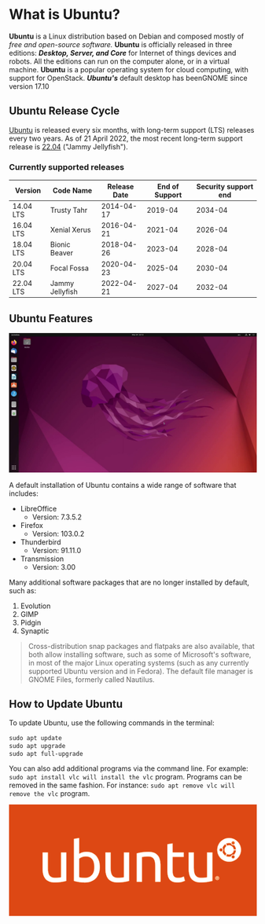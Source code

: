 # What is Ubuntu?

**Ubuntu** is a Linux distribution based on Debian and composed mostly of _free and open-source software._ **Ubuntu** is officially released in three editions: **_Desktop, Server, and Core_** for Internet of things devices and robots. All the editions can run on the computer alone, or in a virtual machine. **Ubuntu** is a popular operating system for cloud computing, with support for OpenStack. **_Ubuntu's_** default desktop has beenGNOME since version 17.10

## Ubuntu Release Cycle

[Ubuntu](https://ubuntu.com) is released every six months, with long-term support (LTS) releases every two years. As of 21 April
2022, the most recent long-term support release is [22.04](https://ubuntu.com) ("Jammy Jellyfish").

### Currently supported releases

| Version   | Code Name       | Release Date | End of Support | Security support end |
| --------- | --------------- | ------------ | -------------- | -------------------- |
| 14.04 LTS | Trusty Tahr     | 2014-04-17   | 2019-04        | 2034-04              |
| 16.04 LTS | Xenial Xerus    | 2016-04-21   | 2021-04        | 2026-04              |
| 18.04 LTS | Bionic Beaver   | 2018-04-26   | 2023-04        | 2028-04              |
| 20.04 LTS | Focal Fossa     | 2020-04-23   | 2025-04        | 2030-04              |
| 22.04 LTS | Jammy Jellyfish | 2022-04-21   | 2027-04        | 2032-04              |



   

   

    

## Ubuntu Features

![ubuntu desktop](ubuntu-desktop.png)

A default installation of Ubuntu contains a wide range of software that includes:

- LibreOffice
  - Version: 7.3.5.2
- Firefox
  - Version: 103.0.2
- Thunderbird
  - Version: 91.11.0
- Transmission
  - Version: 3.00

Many additional software packages that are no longer installed by default, such as:

1. Evolution
2. GIMP
3. Pidgin
4. Synaptic

> Cross-distribution snap packages and flatpaks are also available, that both allow installing software, such as some of Microsoft's software, in most of the major Linux operating systems (such as any currently supported Ubuntu version and in Fedora). The default file manager is GNOME Files, formerly called Nautilus.

## How to Update Ubuntu

To update Ubuntu, use the following commands in the terminal:

```
sudo apt update
sudo apt upgrade
sudo apt full-upgrade
```

You can also add additional programs via the command line. For example: `sudo apt install vlc will install the vlc` program. Programs can be removed in the same fashion. For instance: `sudo apt remove vlc will remove the vlc` program.

![ubuntu logo](ubuntu-logo.png)
